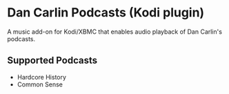 Dan Carlin Podcasts (Kodi plugin)
=================================

A music add-on for Kodi/XBMC that enables audio playback of Dan Carlin's podcasts.

Supported Podcasts
--------

* Hardcore History
* Common Sense 

